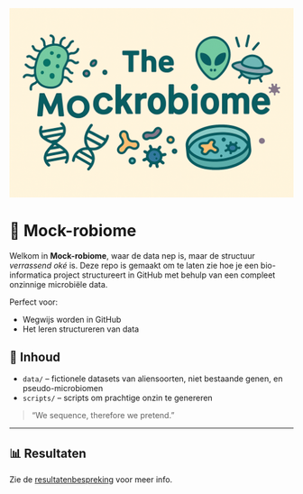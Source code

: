 <p align="center">
  <img src="assets/plaatjemockrobiome.png" alt="The Mockrobiome Logo" width="600"/>
</p>


# 🦠 Mock-robiome

Welkom in **Mock-robiome**, waar de data nep is, maar de structuur *verrassend oké* is. Deze repo is gemaakt om te laten zie hoe je een bio-informatica project structureert in GitHub met behulp van een compleet onzinnige microbiële data.

Perfect voor:
- Wegwijs worden in GitHub
- Het leren structureren van data

## 🧬 Inhoud

- `data/` – fictionele datasets van aliensoorten, niet bestaande genen, en pseudo-microbiomen
- `scripts/` – scripts om prachtige onzin te genereren

> “We sequence, therefore we pretend.”

---

## 📊 Resultaten

Zie de [resultatenbespreking](resultaten/bespreking_resultaten.txt) voor meer info.



